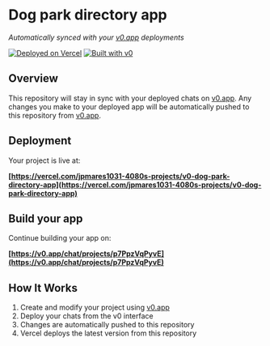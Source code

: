# Dog park directory app

*Automatically synced with your [v0.app](https://v0.app) deployments*

[![Deployed on Vercel](https://img.shields.io/badge/Deployed%20on-Vercel-black?style=for-the-badge&logo=vercel)](https://vercel.com/jpmares1031-4080s-projects/v0-dog-park-directory-app)
[![Built with v0](https://img.shields.io/badge/Built%20with-v0.app-black?style=for-the-badge)](https://v0.app/chat/projects/p7PpzVqPyvE)

## Overview

This repository will stay in sync with your deployed chats on [v0.app](https://v0.app).
Any changes you make to your deployed app will be automatically pushed to this repository from [v0.app](https://v0.app).

## Deployment

Your project is live at:

**[https://vercel.com/jpmares1031-4080s-projects/v0-dog-park-directory-app](https://vercel.com/jpmares1031-4080s-projects/v0-dog-park-directory-app)**

## Build your app

Continue building your app on:

**[https://v0.app/chat/projects/p7PpzVqPyvE](https://v0.app/chat/projects/p7PpzVqPyvE)**

## How It Works

1. Create and modify your project using [v0.app](https://v0.app)
2. Deploy your chats from the v0 interface
3. Changes are automatically pushed to this repository
4. Vercel deploys the latest version from this repository
